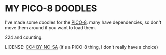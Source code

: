 # MY PICO-8 DOODLES

I've made some doodles for the [PICO-8](https://www.lexaloffle.com/pico-8.php).
many have dependencies, so don't move them around if you want to load them.

224 and counting.

LICENSE: [CC4 BY-NC-SA](https://creativecommons.org/licenses/by-nc-sa/4.0/) (it's a PICO-8 thing, I don't really have a choice)
